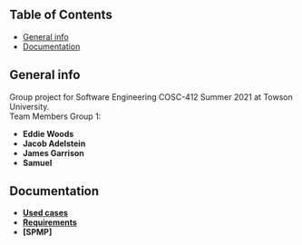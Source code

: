 ## Table of Contents
* [General info](#general-info)
* [Documentation](#documentation)

## General info
Group project for Software Engineering COSC-412 Summer 2021 at Towson University. <br />
Team Members Group 1: <b />
* Eddie Woods
* Jacob Adelstein
* James Garrison
* Samuel

## Documentation
* [Used cases](https://github.com/ewoods6/COSC412/blob/master/Documentation/Used_Cases.txt)
* [Requirements](https://github.com/ewoods6/COSC412/blob/master/Documentation/Requirements.txt)
* [SPMP]
